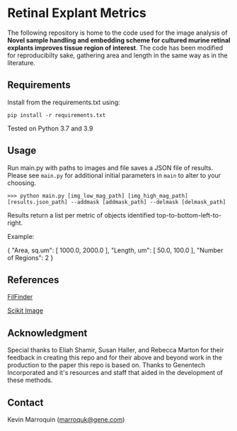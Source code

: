 # Retinal Explant Metrics

The following repository is home to the code used for the image analysis of **Novel sample handling and embedding scheme for cultured murine retinal explants improves tissue region of interest**. The code has been modified for reproducibilty sake, gathering area and length in the same way as in the literature.  

## Requirements

Install from the requirements.txt using:

```pip install -r requirements.txt```

Tested on Python 3.7 and 3.9

## Usage

Run main.py with paths to images and file saves a JSON file of results. Please see `main.py` for additional initial parameters in `main` to alter to your choosing.

```>>> python main.py [img_low_mag_path] [img_high_mag_path] [results.json_path] --addmask [addmask_path] --delmask [delmask_path]```

Results return a list per metric of objects identified top-to-bottom-left-to-right.

Example:

{
    "Area, sq.um": [
        1000.0,
        2000.0
    ],
    "Length, um": [
        50.0,
        100.0
    ],
    "Number of Regions": 2
}

## References

[FilFinder](https://fil-finder.readthedocs.io/en/latest/)

[Scikit Image](https://scikit-image.org/)

## Acknowledgment 

Special thanks to Eliah Shamir, Susan Haller, and Rebecca Marton for their feedback in creating this repo and for their above and beyond work in the production to the paper this repo is based on. Thanks to Genentech Incorporated and it's resources and staff that aided in the development of these methods.

## Contact
Kevin Marroquin (marroquk@gene.com) 
